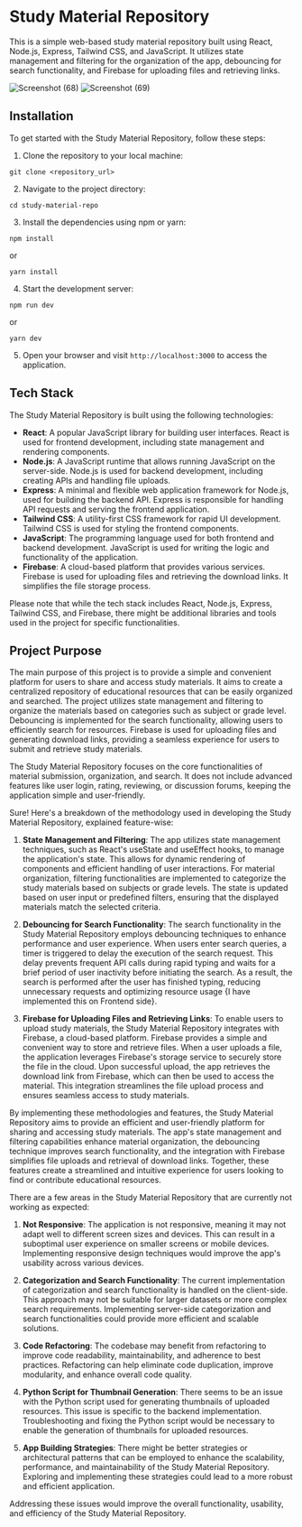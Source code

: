 # Study Material Repository

This is a simple web-based study material repository built using React, Node.js, Express, Tailwind CSS, and JavaScript. It utilizes state management and filtering for the organization of the app, debouncing for search functionality, and Firebase for uploading files and retrieving links.

![Screenshot (68)](https://github.com/MaYaNkKashyap681/Resource-App-Frontend/assets/96070627/0c95b5c0-0e42-4636-b7e2-a737c2b9266c)
![Screenshot (69)](https://github.com/MaYaNkKashyap681/Resource-App-Frontend/assets/96070627/4fa76924-94fa-49c2-8c7f-e55f0235b954)


## Installation

To get started with the Study Material Repository, follow these steps:

1. Clone the repository to your local machine:

```shell
git clone <repository_url>
```

2. Navigate to the project directory:

```shell
cd study-material-repo
```

3. Install the dependencies using npm or yarn:

```shell
npm install
```
or
```shell
yarn install
```

4. Start the development server:

```shell
npm run dev
```
or
```shell
yarn dev
```

5. Open your browser and visit `http://localhost:3000` to access the application.

## Tech Stack

The Study Material Repository is built using the following technologies:

- **React**: A popular JavaScript library for building user interfaces. React is used for frontend development, including state management and rendering components.
- **Node.js**: A JavaScript runtime that allows running JavaScript on the server-side. Node.js is used for backend development, including creating APIs and handling file uploads.
- **Express**: A minimal and flexible web application framework for Node.js, used for building the backend API. Express is responsible for handling API requests and serving the frontend application.
- **Tailwind CSS**: A utility-first CSS framework for rapid UI development. Tailwind CSS is used for styling the frontend components.
- **JavaScript**: The programming language used for both frontend and backend development. JavaScript is used for writing the logic and functionality of the application.
- **Firebase**: A cloud-based platform that provides various services. Firebase is used for uploading files and retrieving the download links. It simplifies the file storage process.

Please note that while the tech stack includes React, Node.js, Express, Tailwind CSS, and Firebase, there might be additional libraries and tools used in the project for specific functionalities.

## Project Purpose

The main purpose of this project is to provide a simple and convenient platform for users to share and access study materials. It aims to create a centralized repository of educational resources that can be easily organized and searched. The project utilizes state management and filtering to organize the materials based on categories such as subject or grade level. Debouncing is implemented for the search functionality, allowing users to efficiently search for resources. Firebase is used for uploading files and generating download links, providing a seamless experience for users to submit and retrieve study materials.

The Study Material Repository focuses on the core functionalities of material submission, organization, and search. It does not include advanced features like user login, rating, reviewing, or discussion forums, keeping the application simple and user-friendly.

Sure! Here's a breakdown of the methodology used in developing the Study Material Repository, explained feature-wise:

1. **State Management and Filtering**: The app utilizes state management techniques, such as React's useState and useEffect hooks, to manage the application's state. This allows for dynamic rendering of components and efficient handling of user interactions. For material organization, filtering functionalities are implemented to categorize the study materials based on subjects or grade levels. The state is updated based on user input or predefined filters, ensuring that the displayed materials match the selected criteria.

2. **Debouncing for Search Functionality**: The search functionality in the Study Material Repository employs debouncing techniques to enhance performance and user experience. When users enter search queries, a timer is triggered to delay the execution of the search request. This delay prevents frequent API calls during rapid typing and waits for a brief period of user inactivity before initiating the search. As a result, the search is performed after the user has finished typing, reducing unnecessary requests and optimizing resource usage {I have implemented this on Frontend side}.

3. **Firebase for Uploading Files and Retrieving Links**: To enable users to upload study materials, the Study Material Repository integrates with Firebase, a cloud-based platform. Firebase provides a simple and convenient way to store and retrieve files. When a user uploads a file, the application leverages Firebase's storage service to securely store the file in the cloud. Upon successful upload, the app retrieves the download link from Firebase, which can then be used to access the material. This integration streamlines the file upload process and ensures seamless access to study materials.

By implementing these methodologies and features, the Study Material Repository aims to provide an efficient and user-friendly platform for sharing and accessing study materials. The app's state management and filtering capabilities enhance material organization, the debouncing technique improves search functionality, and the integration with Firebase simplifies file uploads and retrieval of download links. Together, these features create a streamlined and intuitive experience for users looking to find or contribute educational resources.

There are a few areas in the Study Material Repository that are currently not working as expected:

1. **Not Responsive**: The application is not responsive, meaning it may not adapt well to different screen sizes and devices. This can result in a suboptimal user experience on smaller screens or mobile devices. Implementing responsive design techniques would improve the app's usability across various devices.

2. **Categorization and Search Functionality**: The current implementation of categorization and search functionality is handled on the client-side. This approach may not be suitable for larger datasets or more complex search requirements. Implementing server-side categorization and search functionalities could provide more efficient and scalable solutions.

3. **Code Refactoring**: The codebase may benefit from refactoring to improve code readability, maintainability, and adherence to best practices. Refactoring can help eliminate code duplication, improve modularity, and enhance overall code quality.

4. **Python Script for Thumbnail Generation**: There seems to be an issue with the Python script used for generating thumbnails of uploaded resources. This issue is specific to the backend implementation. Troubleshooting and fixing the Python script would be necessary to enable the generation of thumbnails for uploaded resources.

5. **App Building Strategies**: There might be better strategies or architectural patterns that can be employed to enhance the scalability, performance, and maintainability of the Study Material Repository. Exploring and implementing these strategies could lead to a more robust and efficient application.

Addressing these issues would improve the overall functionality, usability, and efficiency of the Study Material Repository.        


